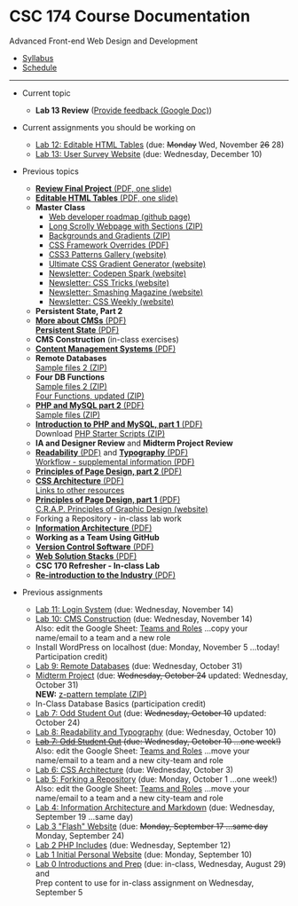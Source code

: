 # CSC 174 Course Documentation
Advanced Front-end Web Design and Development

- [Syllabus](syllabus.md)
- [Schedule](schedule.md) 

<hr>

- Current topic

  - **Lab 13 Review** ([Provide feedback (Google Doc)](https://docs.google.com/document/d/1R3kkIpn9tunYhR4p_hLqwZMNnKH7rYiR_oZ1ZoCCOCQ/edit#heading=h.eccg8gq3u0sr))
- Current assignments you should be working on

  - [Lab 12: Editable HTML Tables](lab12-editable-html-tables/instructions.md) (due: <s>Monday</s> Wed, November <s>26</s> 28)
  - [Lab 13: User Survey Website](lab13-user-survey-website/instructions.md) (due: Wednesday, December 10)
- Previous topics

  - [**Review Final Project** (PDF, one slide)](24-review-final-project/optional-final-project.pdf)
  - [**Editable HTML Tables** (PDF, one slide)](23-editable-html-tables/editable-html-tables.pdf)
  - **Master Class**
    - [Web developer roadmap (github page)](https://github.com/kamranahmedse/developer-roadmap)
    - [Long Scrolly Webpage with Sections (ZIP)](22-master-class/long-scrolly-with-sections.zip)
    - [Backgrounds and Gradients (ZIP)](22-master-class/BGs-and-gradients.zip)
    - [CSS Framework Overrides (PDF)](22-master-class/css-framework-overrides.pdf)
    - [CSS3 Patterns Gallery (website)](https://leaverou.github.io/css3patterns/)
    - [Ultimate CSS Gradient Generator (website)](http://www.colorzilla.com/gradient-editor/)
    - [Newsletter: Codepen Spark (website)](https://codepen.io/spark)
    - [Newsletter: CSS Tricks (website)](https://css-tricks.com/)
    - [Newsletter: Smashing Magazine (website)](https://www.smashingmagazine.com/)
    - [Newsletter: CSS Weekly (website)](https://css-weekly.com/)
  - **Persistent State, Part 2**
  - [**More about CMSs** (PDF)](20-persistent-state/content-management-systems-contd.pdf)<br>[**Persistent State** (PDF)](20-persistent-state/persistent-state.pdf)
  - **CMS Construction** (in-class exercises)
  - [**Content Management Systems** (PDF)](18-content-management-systems/content-management-systems.pdf)
  - **Remote Databases**<br>[Sample files 2 (ZIP)](lab09-remote-databases/starter-files.zip)
  - **Four DB Functions**<br>[Sample files 2 (ZIP)](16-four-db-functions/samples2.zip)<br>[Four Functions, updated (ZIP)](16-four-db-functions/four-functions.zip)
  - [**PHP and MySQL part 2** (PDF)](15-php-and-mysql2/html-forms-and-databases.pdf)<br>[Sample files (ZIP)](15-php-and-mysql2/samples.zip)
  - [**Introduction to PHP and MySQL, part 1** (PDF)](14-introduction-to-php-and-mysql/php-and-mysql.pdf)<br>Download [PHP Starter Scripts (ZIP)](14-introduction-to-php-and-mysql/mysql-scripts.zip)
  - **IA and Designer Review** and **Midterm Project Review**
  - [**Readability** (PDF)](11-readability-typography/readability.pdf) and [**Typography** (PDF)](11-readability-typography/typography.pdf)<br>[Workflow - supplemental information (PDF)](11-readability-typography/workflow.pdf)
  - [**Principles of Page Design, part 2** (PDF)](10-principles-of-page-design2/z-patterns-and-f-patterns.pdf)
  - [**CSS Architecture** (PDF)](09-css-architecture/css-architecture.pdf)<br>[Links to other resources](lab06-css-architecture/links.md)
  - [**Principles of Page Design, part 1** (PDF)](08-principles-of-page-design1/principles-of-page-design.pdf)<br>[C.R.A.P. Principles of Graphic Design (website)](https://saylordotorg.github.io/text_business-information-systems-design-an-app-for-that/s07-01-c-r-a-p-principles-of-graphic-.html)
  - Forking a Repository - in-class lab work
  - [**Information Architecture** (PDF)](06-information-architecture/05-information-architecture.pdf)
  - **Working as a Team Using GitHub**
  - [**Version Control Software** (PDF)](04-version-control-software/04-version-control-software.pdf)
  - [**Web Solution Stacks** (PDF)](03-web-solution-stacks/03-web-solution-stacks.pdf)
  - **CSC 170 Refresher - In-class Lab**
  - [**Re-introduction to the Industry** (PDF)](01-reintroduction-to-the-industry/01-introduction-to-the-industry.pdf)


- Previous assignments

  - [Lab 11: Login System](lab11-login-system/instructions.md) (due: Wednesday, November 14)
  - [Lab 10: CMS Construction](lab10-cms-construction/instructions.md) (due: Wednesday, November 14)<br>Also: edit the Google Sheet: [Teams and Roles](https://docs.google.com/spreadsheets/d/1gXQP-1Rmra6w3PH9GzKOG9Y8-VlKk-DjlCFYFQHo0MM/edit#gid=493379955) ...copy your name/email to a team and a new role
  - Install WordPress on localhost (due: Monday, November 5 …today! Participation credit)
  - [Lab 9: Remote Databases](lab09-remote-databases/instructions.md) (due: Wednesday, October 31)
  - [Midterm Project](project-midterm/instructions.md) (due: <s>Wednesday, October 24</s> updated: Wednesday, October 31)<br>**NEW:** [z-pattern template (ZIP)](midterm-project/z-pattern-template.zip)
  - In-Class Database Basics (participation credit)
  - [Lab 7: Odd Student Out](lab07-odd-student-out/instructions.md) (due: <s>Wednesday, October 10</s> updated: October 24)
  - [Lab 8: Readability and Typography](lab08-readability-typography/instructions) (due: Wednesday, October 10)
  - <s>[Lab 7: Odd Student Out](lab07-odd-student-out/instructions.md) (due: Wednesday, October 10 ...one week!)</s><br>Also: edit the Google Sheet: [Teams and Roles](https://docs.google.com/spreadsheets/d/1gXQP-1Rmra6w3PH9GzKOG9Y8-VlKk-DjlCFYFQHo0MM/edit#gid=493379955) ...move your name/email to a team and a new city-team and role
  - [Lab 6: CSS Architecture](lab06-css-architecture/instructions.md) (due: Wednesday, October 3)
  - [Lab 5: Forking a Repository](lab05-forking-a-respository/instructions.md) (due: Monday, October 1 ...one week!)<br>Also: edit the Google Sheet: [Teams and Roles](https://docs.google.com/spreadsheets/d/1gXQP-1Rmra6w3PH9GzKOG9Y8-VlKk-DjlCFYFQHo0MM/edit#gid=493379955) ...move your name/email to a team and a new city-team and role
  - [Lab 4: Information Architecture and Markdown](lab04-ia-and-markdown/instructions.md) (due: Wednesday, September 19 ...same day)
  - [Lab 3 "Flash" Website](lab03-flash-website/instructions.md) (due: <s>Monday, September 17 ...same day</s> Monday, September 24)
  - [Lab 2 PHP Includes](lab02-php-includes/instructions.md) (due: Wednesday, September 12)
  - [Lab 1 Initial Personal Website](lab01-initial-personal-website/instructions.md) (due: Monday, September 10)
  - [Lab 0 Introductions and Prep](lab00-introductions-and-prep/instructions.md) (due: in-class, Wednesday, August 29) and <br>Prep content to use for in-class assignment on Wednesday, September 5

